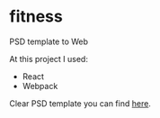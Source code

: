 # fitness
PSD template to Web

At this project I used:

- React
- Webpack

Clear PSD template you can find [here](http://blazrobar.com/tutorials-and-articles/10-free-psd-website-templates-to-get-any-design-project-started/).
